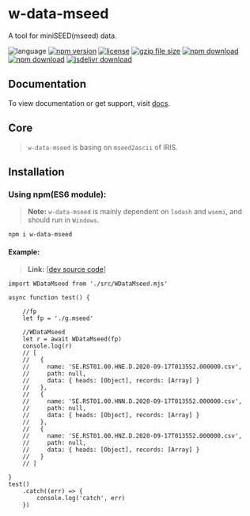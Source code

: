 # w-data-mseed
A tool for miniSEED(mseed) data.

![language](https://img.shields.io/badge/language-JavaScript-orange.svg) 
[![npm version](http://img.shields.io/npm/v/w-data-mseed.svg?style=flat)](https://npmjs.org/package/w-data-mseed) 
[![license](https://img.shields.io/npm/l/w-data-mseed.svg?style=flat)](https://npmjs.org/package/w-data-mseed) 
[![gzip file size](http://img.badgesize.io/yuda-lyu/w-data-mseed/master/dist/w-data-mseed.umd.js.svg?compression=gzip)](https://github.com/yuda-lyu/w-data-mseed)
[![npm download](https://img.shields.io/npm/dt/w-data-mseed.svg)](https://npmjs.org/package/w-data-mseed) 
[![npm download](https://img.shields.io/npm/dm/w-data-mseed.svg)](https://npmjs.org/package/w-data-mseed) 
[![jsdelivr download](https://img.shields.io/jsdelivr/npm/hm/w-data-mseed.svg)](https://www.jsdelivr.com/package/npm/w-data-mseed)

## Documentation
To view documentation or get support, visit [docs](https://yuda-lyu.github.io/w-data-mseed/global.html).

## Core
> `w-data-mseed` is basing on `mseed2ascii` of IRIS.

## Installation
### Using npm(ES6 module):
> **Note:** `w-data-mseed` is mainly dependent on `lodash` and `wsemi`, and should run in `Windows`.

```alias
npm i w-data-mseed
```

#### Example:
> **Link:** [[dev source code](https://github.com/yuda-lyu/w-data-mseed/blob/master/g.mjs)]
```alias
import WDataMseed from './src/WDataMseed.mjs'

async function test() {

    //fp
    let fp = './g.mseed'

    //WDataMseed
    let r = await WDataMseed(fp)
    console.log(r)
    // [
    //   {
    //     name: 'SE.RST01.00.HNE.D.2020-09-17T013552.000000.csv',
    //     path: null,
    //     data: { heads: [Object], records: [Array] }
    //   },
    //   {
    //     name: 'SE.RST01.00.HNN.D.2020-09-17T013552.000000.csv',
    //     path: null,
    //     data: { heads: [Object], records: [Array] }
    //   },
    //   {
    //     name: 'SE.RST01.00.HNZ.D.2020-09-17T013552.000000.csv',
    //     path: null,
    //     data: { heads: [Object], records: [Array] }
    //   }
    // ]

}
test()
    .catch((err) => {
        console.log('catch', err)
    })

```

